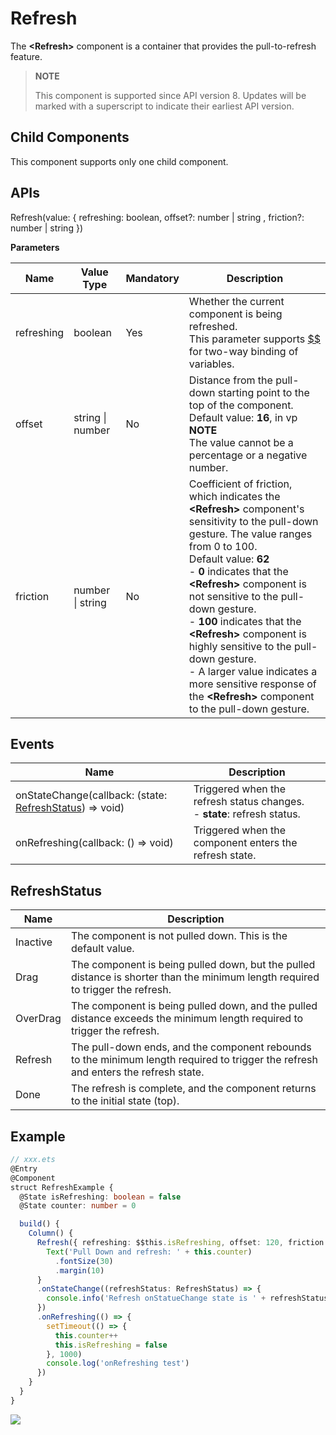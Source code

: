 # Refresh

 The **\<Refresh>** component is a container that provides the pull-to-refresh feature.

>  **NOTE**
>
>  This component is supported since API version 8. Updates will be marked with a superscript to indicate their earliest API version.

## Child Components

This component supports only one child component.

## APIs

Refresh\(value: \{ refreshing: boolean, offset?:  number | string , friction?: number | string \}\)

**Parameters**

| Name| Value Type| Mandatory| Description|
| -------- | -------- | -------- | -------- |
| refreshing | boolean | Yes| Whether the current component is being refreshed.<br>This parameter supports [$$](../../quick-start/arkts-restrictions-and-extensions.md#two-way-binding-of-variables) for two-way binding of variables.|
| offset | string \| number | No| Distance from the pull-down starting point to the top of the component.<br>Default value: **16**, in vp<br>**NOTE**<br>The value cannot be a percentage or a negative number.|
| friction | number \| string | No| Coefficient of friction, which indicates the **<Refresh\>** component's sensitivity to the pull-down gesture. The value ranges from 0 to 100.<br>Default value: **62**<br>- **0** indicates that the **\<Refresh>** component is not sensitive to the pull-down gesture.<br>- **100** indicates that the **\<Refresh>** component is highly sensitive to the pull-down gesture.<br>- A larger value indicates a more sensitive response of the **\<Refresh>** component to the pull-down gesture.|



## Events


| Name| Description|
| -------- | -------- |
| onStateChange(callback: (state: [RefreshStatus](#refreshstatus)) => void)| Triggered when the refresh status changes.<br>- **state**: refresh status.|
| onRefreshing(callback: () => void)| Triggered when the component enters the refresh state.|

## RefreshStatus

| Name| Description|
| -------- | -------- |
| Inactive | The component is not pulled down. This is the default value.|
| Drag | The component is being pulled down, but the pulled distance is shorter than the minimum length required to trigger the refresh.|
| OverDrag | The component is being pulled down, and the pulled distance exceeds the minimum length required to trigger the refresh.|
| Refresh | The pull-down ends, and the component rebounds to the minimum length required to trigger the refresh and enters the refresh state.|
| Done | The refresh is complete, and the component returns to the initial state (top).|


## Example

```ts
// xxx.ets
@Entry
@Component
struct RefreshExample {
  @State isRefreshing: boolean = false
  @State counter: number = 0

  build() {
    Column() {
      Refresh({ refreshing: $$this.isRefreshing, offset: 120, friction: 100 }) {
        Text('Pull Down and refresh: ' + this.counter)
          .fontSize(30)
          .margin(10)
      }
      .onStateChange((refreshStatus: RefreshStatus) => {
        console.info('Refresh onStatueChange state is ' + refreshStatus)
      })
      .onRefreshing(() => {
        setTimeout(() => {
          this.counter++
          this.isRefreshing = false
        }, 1000)
        console.log('onRefreshing test')
      })
    }
  }
}
```

![](figures/refresh.gif)
